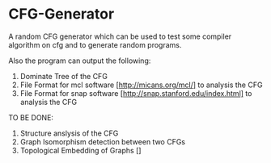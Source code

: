 # CFG-Generator
A random CFG generator which can be used to test some compiler algorithm on cfg and to generate random programs.

Also the program can output the following:

1. Dominate Tree of the CFG
2. File Format for mcl software [http://micans.org/mcl/] to analysis the CFG
3. File Format for snap software [http://snap.stanford.edu/index.html] to analysis the CFG

TO BE DONE:

1. Structure anslysis of the CFG
2. Graph Isomorphism detection between two CFGs
3. Topological Embedding of Graphs  [<Directed graph pattern matching and topological embedding>]
